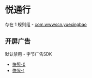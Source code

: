 # 悦通行

存在 1 规则组 - [com.wwwscn.yuexingbao](/src/apps/com.wwwscn.yuexingbao.ts)

## 开屏广告

默认禁用 - 字节广告SDK

- [快照-0](https://i.gkd.li/i/13239194)
- [快照-1](https://i.gkd.li/i/13723967)
